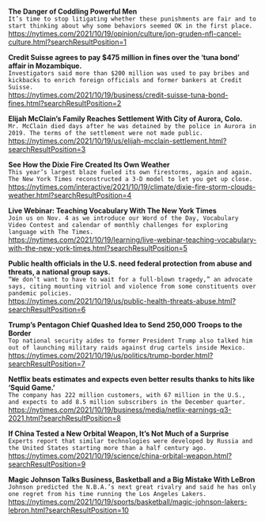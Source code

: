 **The Danger of Coddling Powerful Men**\
`It’s time to stop litigating whether these punishments are fair and to start thinking about why some behaviors seemed OK in the first place.`\
https://nytimes.com/2021/10/19/opinion/culture/jon-gruden-nfl-cancel-culture.html?searchResultPosition=1

**Credit Suisse agrees to pay $475 million in fines over the ‘tuna bond’ affair in Mozambique.**\
`Investigators said more than $200 million was used to pay bribes and kickbacks to enrich foreign officials and former bankers at Credit Suisse.`\
https://nytimes.com/2021/10/19/business/credit-suisse-tuna-bond-fines.html?searchResultPosition=2

**Elijah McClain’s Family Reaches Settlement With City of Aurora, Colo.**\
`Mr. McClain died days after he was detained by the police in Aurora in 2019. The terms of the settlement were not made public.`\
https://nytimes.com/2021/10/19/us/elijah-mcclain-settlement.html?searchResultPosition=3

**See How the Dixie Fire Created Its Own Weather**\
`This year’s largest blaze fueled its own firestorms, again and again. The New York Times reconstructed a 3-D model to let you get up close.`\
https://nytimes.com/interactive/2021/10/19/climate/dixie-fire-storm-clouds-weather.html?searchResultPosition=4

**Live Webinar: Teaching Vocabulary With The New York Times**\
`Join us on Nov. 4 as we introduce our Word of the Day, Vocabulary Video Contest and calendar of monthly challenges for exploring language with The Times.`\
https://nytimes.com/2021/10/19/learning/live-webinar-teaching-vocabulary-with-the-new-york-times.html?searchResultPosition=5

**Public health officials in the U.S. need federal protection from abuse and threats, a national group says.**\
`“We don’t want to have to wait for a full-blown tragedy,” an advocate says, citing mounting vitriol and violence from some constituents over pandemic policies.`\
https://nytimes.com/2021/10/19/us/public-health-threats-abuse.html?searchResultPosition=6

**Trump’s Pentagon Chief Quashed Idea to Send 250,000 Troops to the Border**\
`Top national security aides to former President Trump also talked him out of launching military raids against drug cartels inside Mexico.`\
https://nytimes.com/2021/10/19/us/politics/trump-border.html?searchResultPosition=7

**Netflix beats estimates and expects even better results thanks to hits like ‘Squid Game.’**\
`The company has 222 million customers, with 67 million in the U.S., and expects to add 8.5 million subscribers in the December quarter.`\
https://nytimes.com/2021/10/19/business/media/netlix-earnings-q3-2021.html?searchResultPosition=8

**If China Tested a New Orbital Weapon, It’s Not Much of a Surprise**\
`Experts report that similar technologies were developed by Russia and the United States starting more than a half century ago.`\
https://nytimes.com/2021/10/19/science/china-orbital-weapon.html?searchResultPosition=9

**Magic Johnson Talks Business, Basketball and a Big Mistake With LeBron**\
`Johnson predicted the N.B.A.’s next great rivalry and said he has only one regret from his time running the Los Angeles Lakers.`\
https://nytimes.com/2021/10/19/sports/basketball/magic-johnson-lakers-lebron.html?searchResultPosition=10

